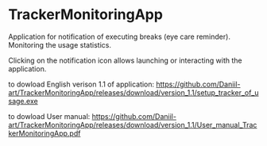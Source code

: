 # TrackerMonitoringApp
Application for notification of executing breaks (eye care reminder). Monitoring the usage statistics.

Clicking on the notification icon allows launching or interacting with the application.

to dowload English verison 1.1 of application:
https://github.com/Daniil-art/TrackerMonitoringApp/releases/download/version_1.1/setup_tracker_of_usage.exe

to dowload User manual:
https://github.com/Daniil-art/TrackerMonitoringApp/releases/download/version_1.1/User_manual_TrackerMonitoringApp.pdf
